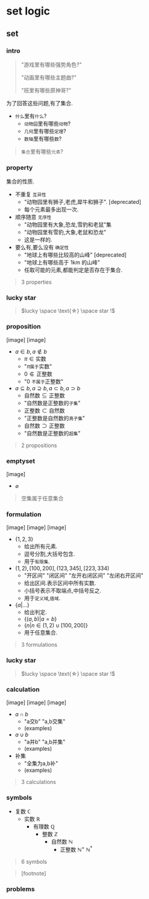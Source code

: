 # set logic

<!-- @todo: 无序 <=> 有任意顺序. <=> 不失一般性可令... -->

## set

### intro

> "游戏里有哪些强势角色?"
>
> "动画里有哪些主题曲?"
>
> "班里有哪些原神哥?"

为了回答这些问题,有了集合.

- `什么`里有`什么`?
  - `动物园`里有哪些`动物`?
  - `几何`里有哪些`定理`?
  - `数轴`里有哪些`数`?

> `集合`里有哪些`元素`?

### property

集合的性质.

- 不重复 `互异性`
  - "动物园里有狮子,老虎,犀牛和狮子". [deprecated]
  - 每个元素最多出现一次.
- 顺序随意 `无序性`
  - "动物园里有大象,恐龙,雪豹和老鼠"集
  - "动物园里有雪豹,大象,老鼠和恐龙"
  - 这是一样的.
- 要么有,要么没有 `确定性`
  - "地球上有哪些比较高的山峰" [deprecated]
  - "地球上有哪些高于 1km 的山峰"
  - 任取可能的元素,都能判定是否存在于集合.

> 3 properties

### lucky star

> $lucky \space \text{☆} \space star !$

### proposition

[image]
[image]

- $a \in b,a \notin b$
  - $\pi \in \text{实数}$
  - "$\pi$`属于`实数"
  - $\text{0} \notin \text{正整数}$
  - "0 `不属于`正整数"
- $a\subseteq b,a\supseteq b,a \subset b,a \supset b$ 
  - $\text{自然数} \subseteq \text{正整数}$
  - "自然数是正整数的`子集`"
  - $\text{正整数} \subset \text{自然数}$
  - "正整数是自然数的`真子集`"
  - $\text{自然数} \supset \text{正整数}$
  - "自然数是正整数的`超集`"

> 2 propositions

### emptyset

[image]

- $\varnothing$

> 空集属于任意集合

### formulation

[image]
[image]
[image]

- $\{1,2,3\}$
  - 给出所有元素.
  - 逗号分割,大括号包含.
  - 用于`有限集`.
- $(1,2),[100,200],(123,345],[223,334)$
  - "开区间" "闭区间" "左开右闭区间" "左闭右开区间"
  - 给出区间.表示区间中所有实数.
  - 小括号表示不取端点,中括号反之.
  - 用于`定义域`,`值域`.
- $\{a|...\}$
  - 给出判定.
  - $\{(a,b)|a=b\}$
  - $\{n|n\in(1,2)\cup[100,200]\}$ 
  - 用于任意集合.

> 3 formulations

### lucky star

> $lucky \space \text{☆} \space star !$

### calculation

[image]
[image]
[image]

- $a \cap b$
  - "a交b" "a,b交集"
  - (examples)
- $a \cup b$
  - "a并b" "a,b并集"
  - (examples)
- 补集
  - "全集为a,b补"
  - (examples)

> 3 calculations

### symbols

- 复数 $\mathbb{C}$
  - 实数 $\mathbb{R}$
    - 有理数 $\mathbb{Q}$
      - 整数 $\mathbb{Z}$
        - 自然数 $\mathbb{N}$ 
          - 正整数 $\mathbb{N^{\text{+}}}$ $\mathbb{N^{\text{*}}}$

> 6 symbols

> [footnote]

### problems


